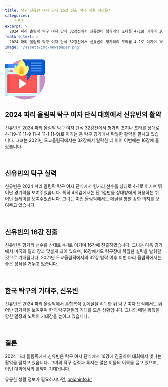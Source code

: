 ```yaml
---
title: 탁구 신유빈 여자 단식 16강 진출 미국 대결 시간은?
categories:
  - 스포츠
excerpt: >
  2024 파리 올림픽 탁구 여자 단식 32강전에서 신유빈이 헝가리의 포타를 4-1로 이기며 16강진출권을 확보했다. 신유빈은 2020 도쿄올림픽에서는 32강에서 탈락했지만, 이번에는 한국을 대표하여 16강에 진출하였다. 또한, 전날에는 혼합복식에서 동메달을 획득하여 대한 탁구의 12년 만의 올림픽 메달 획득에 이바지했다. 오는 8월 1일에는 16강전에서 미국의 릴리 장과 맞붙을 예정이다.
feature_text: >
  2024 파리 올림픽 탁구 여자 단식 32강전에서 신유빈이 헝가리의 포타를 4-1로 이기며 16강진출권을 확보했다. 신유빈은 2020 도쿄올림픽에서는 32강에서 탈락했지만, 이번에는 한국을 대표하여 16강에 진출하였다. 또한, 전날에는 혼합복식에서 동메달을 획득하여 대한 탁구의 12년 만의 올림픽 메달 획득에 이바지했다. 오는 8월 1일에는 16강전에서 미국의 릴리 장과 맞붙을 예정이다.
image: '/assets/img/newspaper.png'
---
```


<p><img src="/assets/img/news.png" alt="rentncar 속보" /></p>

<h2 data-ke-size="size26">2024 파리 올림픽 탁구 여자 단식 대회에서 신유빈의 활약</h2>

<p>신유빈은 2024 파리 올림픽 탁구 여자 단식 32강전에서 헝가리 조지나 포타를 상대로 4-1(9-11 11-9 11-4 11-1 11-9)로 이기는 등 탁구 경기에서 탁월한 활약을 펼치고 있습니다. 그녀는 2021년 도쿄올림픽에서는 32강에서 탈락한 데 이어 이번에는 16강에 올랐습니다.</p>

<p data-ke-size="size16">&nbsp;</p>

<h2 data-ke-size="size26">신유빈의 탁구 실력</h2>

<p>신유빈은 2024 파리 올림픽 탁구 여자 단식에서 헝가리 선수를 상대로 4-1로 이기며 뛰어난 경기력을 보여주었습니다. 특히 4게임에서는 단 1점만을 상대방에게 허용하는 뛰어난 플레이를 보여주었습니다. 그녀는 이번 올림픽에서도 메달을 향한 강한 의지를 보여주고 있습니다.</p>

<p data-ke-size="size16">&nbsp;</p>

<h2 data-ke-size="size26">신유빈의 16강 진출</h2>

<p>신유빈은 헝가리 선수를 상대로 4-1로 이기며 16강에 진출하였습니다. 그녀는 다음 경기에서 미국의 릴리 장과 맞붙게 되어 있으며, 16강에서도 탁구장에 탁월한 실력을 발휘할 것으로 기대됩니다. 2021년 도쿄올림픽에서의 32강 탈락 이후 이번 파리 올림픽에서는 좋은 성적을 거두고 있습니다.</p>

<p data-ke-size="size16">&nbsp;</p>

<h2 data-ke-size="size26">한국 탁구의 기대주, 신유빈</h2>

<p>신유빈은 2024 파리 올림픽에서 혼합복식 동메달을 획득한 뒤 탁구 여자 단식에서도 뛰어난 경기력을 보여주며 한국 탁구팬들의 기대를 모은 상황입니다. 그녀의 메달 획득을 향한 열정과 노력이 기대감을 높이고 있습니다.</p>

<p data-ke-size="size16">&nbsp;</p>

<h2 data-ke-size="size26">결론</h2>

<p>2024 파리 올림픽에서 신유빈은 탁구 여자 단식에서 16강에 진출하여 대회에서 빛나는 활약을 펼치고 있습니다. 그녀의 탁구 실력과 투지는 많은 이들의 이목을 끌고 있으며, 이번 대회에서의 활약이 기대됩니다.</p>
유용한 생활 정보가 필요하시다면, <a href="https://onioninfo.kr" rel="dofollow">onioninfo.kr</a>


